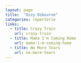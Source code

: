```yaml
---
layout: page
title:  "Ozzy Osbourne"
categories: repertorie
links:
  - title: Crazy Train
    url: crazy-train
  - title: Mama I'm Coming Home
    url: mama-i-m-coming-home
  - title: No More Tears
    url: no-more-tears
---
```

